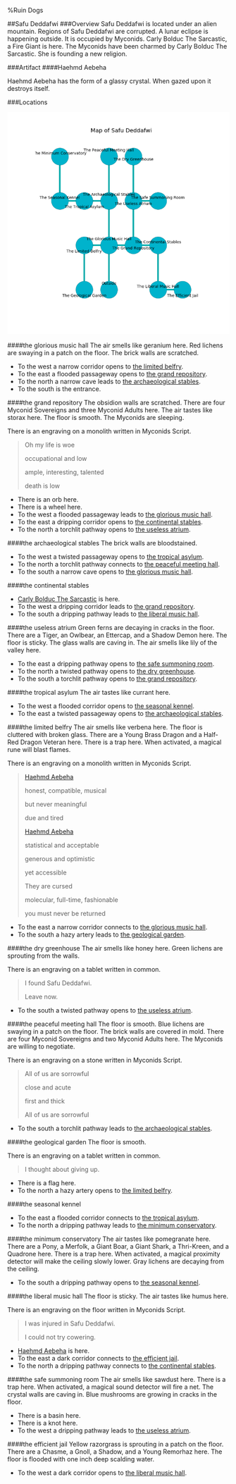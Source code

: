 %Ruin Dogs

##Safu Deddafwi
###Overview
Safu Deddafwi is located under an alien mountain. Regions of Safu Deddafwi are corrupted. A lunar eclipse is happening outside. It is occupied by Myconids. <a name="Carly-Bolduc-The-Sarcastic"></a>Carly Bolduc The Sarcastic, a Fire Giant is here. The Myconids have been charmed by Carly Bolduc The Sarcastic. She  is founding a new religion. 



###Artifact
####<a name="Haehmd-Aebeha"></a>Haehmd Aebeha


Haehmd Aebeha has the form of a glassy crystal. When gazed upon it destroys itself. 





###Locations


![](../v2/images/Safu-Deddafwi.png)

####<a name="the-glorious-music-hall"></a>the glorious music hall
The air smells like geranium here. Red lichens are swaying in a patch on the floor. The brick walls are scratched. 



* To the west a narrow corridor opens to [the limited belfry](#the-limited-belfry).
* To the east a flooded passageway opens to [the grand repository](#the-grand-repository).
* To the north a narrow cave leads to [the archaeological stables](#the-archaeological-stables).
* To the south is the entrance.


####<a name="the-grand-repository"></a>the grand repository
The obsidion walls are scratched. There are four Myconid Sovereigns and three Myconid Adults here. The air tastes like storax here. The floor is smooth. The Myconids are sleeping. 

There is an engraving on a monolith written in Myconids Script. 

> Oh my life is woe
>
> occupational and low
>
> ample, interesting, talented
>
> death is low
>


* There is an orb here.
* There is a wheel here.
* To the west a flooded passageway leads to [the glorious music hall](#the-glorious-music-hall).
* To the east a dripping corridor opens to [the continental stables](#the-continental-stables).
* To the north a torchlit pathway opens to [the useless atrium](#the-useless-atrium).


####<a name="the-archaeological-stables"></a>the archaeological stables
The brick walls are bloodstained. 



* To the west a twisted passageway opens to [the tropical asylum](#the-tropical-asylum).
* To the north a torchlit pathway connects to [the peaceful meeting hall](#the-peaceful-meeting-hall).
* To the south a narrow cave opens to [the glorious music hall](#the-glorious-music-hall).


####<a name="the-continental-stables"></a>the continental stables




* [Carly Bolduc The Sarcastic](#Carly-Bolduc-The-Sarcastic) is here.
* To the west a dripping corridor leads to [the grand repository](#the-grand-repository).
* To the south a dripping pathway leads to [the liberal music hall](#the-liberal-music-hall).


####<a name="the-useless-atrium"></a>the useless atrium
Green ferns are decaying in cracks in the floor. There are a Tiger, an Owlbear, an Ettercap, and a Shadow Demon here. The floor is sticky. The glass walls are caving in. The air smells like lily of the valley here. 



* To the east a dripping pathway opens to [the safe summoning room](#the-safe-summoning-room).
* To the north a twisted pathway opens to [the dry greenhouse](#the-dry-greenhouse).
* To the south a torchlit pathway opens to [the grand repository](#the-grand-repository).


####<a name="the-tropical-asylum"></a>the tropical asylum
The air tastes like currant here. 



* To the west a flooded corridor opens to [the seasonal kennel](#the-seasonal-kennel).
* To the east a twisted passageway opens to [the archaeological stables](#the-archaeological-stables).


####<a name="the-limited-belfry"></a>the limited belfry
The air smells like verbena here. The floor is cluttered with broken glass. There are a Young Brass Dragon and a Half-Red Dragon Veteran here. There is a trap here. When activated, a magical rune will blast flames. 

There is an engraving on a monolith written in Myconids Script. 

> [Haehmd Aebeha](#Haehmd-Aebeha)
>
> honest, compatible, musical
>
> but never meaningful
>
> due and tired
>
> [Haehmd Aebeha](#Haehmd-Aebeha)
>
> statistical and acceptable
>
> generous and optimistic
>
> yet accessible
>
> They are cursed
>
> molecular, full-time, fashionable
>
> you must never be returned
>


* To the east a narrow corridor connects to [the glorious music hall](#the-glorious-music-hall).
* To the south a hazy artery leads to [the geological garden](#the-geological-garden).


####<a name="the-dry-greenhouse"></a>the dry greenhouse
The air smells like honey here. Green lichens are sprouting from the walls. 

There is an engraving on a tablet written in common. 

> I found Safu Deddafwi.
>
> Leave now.
>


* To the south a twisted pathway opens to [the useless atrium](#the-useless-atrium).


####<a name="the-peaceful-meeting-hall"></a>the peaceful meeting hall
The floor is smooth. Blue lichens are swaying in a patch on the floor. The brick walls are covered in mold. There are four Myconid Sovereigns and two Myconid Adults here. The Myconids are willing to negotiate. 

There is an engraving on a stone written in Myconids Script. 

> All of us are sorrowful
>
> close and acute
>
> first and thick
>
> All of us are sorrowful
>


* To the south a torchlit pathway leads to [the archaeological stables](#the-archaeological-stables).


####<a name="the-geological-garden"></a>the geological garden
The floor is smooth. 

There is an engraving on a tablet written in common. 

> I thought about giving up.
>


* There is a flag here.
* To the north a hazy artery opens to [the limited belfry](#the-limited-belfry).


####<a name="the-seasonal-kennel"></a>the seasonal kennel




* To the east a flooded corridor connects to [the tropical asylum](#the-tropical-asylum).
* To the north a dripping pathway leads to [the minimum conservatory](#the-minimum-conservatory).


####<a name="the-minimum-conservatory"></a>the minimum conservatory
The air tastes like pomegranate here. There are a Pony, a Merfolk, a Giant Boar, a Giant Shark, a Thri-Kreen, and a Quadrone here. There is a trap here. When activated, a magical proximity detector will make the ceiling slowly lower. Gray lichens are decaying from the ceiling. 



* To the south a dripping pathway opens to [the seasonal kennel](#the-seasonal-kennel).


####<a name="the-liberal-music-hall"></a>the liberal music hall
The floor is sticky. The air tastes like humus here. 

There is an engraving on the floor written in Myconids Script. 

> I was injured in Safu Deddafwi.
>
> I could not try cowering.
>


* [Haehmd Aebeha](#Haehmd-Aebeha) is here.
* To the east a dark corridor connects to [the efficient jail](#the-efficient-jail).
* To the north a dripping pathway connects to [the continental stables](#the-continental-stables).


####<a name="the-safe-summoning-room"></a>the safe summoning room
The air smells like sawdust here. There is a trap here. When activated, a magical sound detector will fire a net. The crystal walls are caving in. Blue mushrooms are growing in cracks in the floor. 



* There is a basin here.
* There is a knot here.
* To the west a dripping pathway leads to [the useless atrium](#the-useless-atrium).


####<a name="the-efficient-jail"></a>the efficient jail
Yellow razorgrass is sprouting in a patch on the floor. There are a Chasme, a Gnoll, a Shadow, and a Young Remorhaz here. The floor is flooded with one inch deep scalding water. 



* To the west a dark corridor opens to [the liberal music hall](#the-liberal-music-hall).


